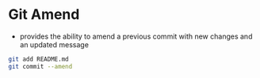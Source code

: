 # Git Amend

- provides the ability to amend a previous commit with new changes and an updated message

```bash
git add README.md
git commit --amend
```

